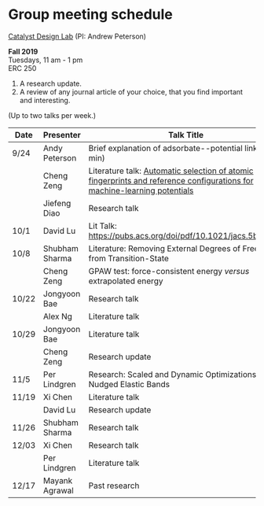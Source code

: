 # Group meeting schedule #
[Catalyst Design Lab](http://brown.edu/go/catalyst) (PI: Andrew Peterson)

**Fall 2019**  
Tuesdays, 11 am - 1 pm  
ERC 250


1. A research update.
2. A review of any journal article of your choice, that you find important and interesting.

(Up to two talks per week.)


|   Date     |   Presenter   |   Talk Title                                              |
| ---------- | ------------- | --------------------------------------------------------- |
| 9/24       |  Andy Peterson  | Brief explanation of adsorbate--potential link (15 min)  |
|            |  Cheng Zeng     |  Literature talk: [Automatic selection of atomic fingerprints and reference configurations for machine-learning potentials](https://aip.scitation.org/doi/10.1063/1.5024611)  |
|            |  Jiefeng Diao   | Research talk  |
| 10/1|David Lu | Lit Talk: https://pubs.acs.org/doi/pdf/10.1021/jacs.5b03329
|10/8        | Shubham Sharma  | Literature: Removing External Degrees of Freedom from Transition-State| |Search Methods using Quaternions |
|           |  Cheng Zeng   |  GPAW test: force-consistent energy *versus* extrapolated energy  |
|10/22       | Jongyoon Bae    | Research talk  | 
|            | Alex Ng         | Literature talk  | 
|10/29       | Jongyoon Bae    | Literature talk | 
|            | Cheng Zeng      | Research update | 
|11/5        | Per Lindgren    | Research: Scaled and Dynamic Optimizations of Nudged Elastic Bands |
|11/19       | Xi Chen         | Literature talk  |
 |           | David Lu       | Research update |
|11/26            | Shubham Sharma | Research talk |
|12/03       | Xi Chen         |Research talk|
|            | Per Lindgren    |Literature talk|
|12/17       | Mayank Agrawal | Past research |